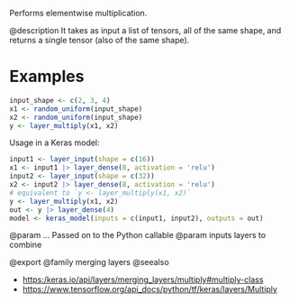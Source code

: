 Performs elementwise multiplication.

@description
It takes as input a list of tensors, all of the same shape,
and returns a single tensor (also of the same shape).

# Examples

```r
input_shape <- c(2, 3, 4)
x1 <- random_uniform(input_shape)
x2 <- random_uniform(input_shape)
y <- layer_multiply(x1, x2)
```

Usage in a Keras model:


```r
input1 <- layer_input(shape = c(16))
x1 <- input1 |> layer_dense(8, activation = 'relu')
input2 <- layer_input(shape = c(32))
x2 <- input2 |> layer_dense(8, activation = 'relu')
# equivalent to `y <- layer_multiply(x1, x2)`
y <- layer_multiply(x1, x2)
out <- y |> layer_dense(4)
model <- keras_model(inputs = c(input1, input2), outputs = out)
```

@param ... Passed on to the Python callable
@param inputs layers to combine

@export
@family merging layers
@seealso
+ <https:/keras.io/api/layers/merging_layers/multiply#multiply-class>
+ <https://www.tensorflow.org/api_docs/python/tf/keras/layers/Multiply>
